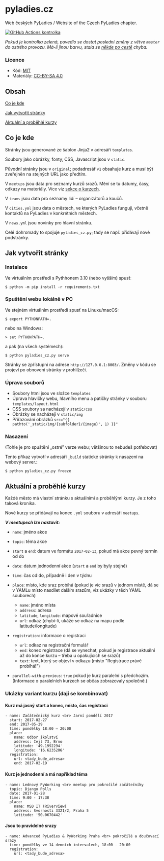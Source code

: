 # pyladies.cz

Web českých PyLadies / Website of the Czech PyLadies chapter.

[![GitHub Actions kontrolka](https://github.com/PyLadiesCZ/pyladies.cz/workflows/Main/badge.svg?branch=master)](https://github.com/PyLadiesCZ/pyladies.cz/actions?query=workflow%3AMain)

*Pokud je kontrolka zelená, povedlo se dostat poslední změny z větve `master` do ostrého provozu. Má-li jinou barvu, stala se [někde po cestě](https://github.com/PyLadiesCZ/pyladies.cz/actions) chyba.*


### Licence

* Kód: [MIT](LICENSE)
* Materiály: [CC-BY-SA 4.0](https://creativecommons.org/licenses/by-sa/4.0/)

## Obsah

[Co je kde](#jak-to-funguje)

[Jak vytvořit stránky](#jak-vytvorit-stranky)

[Aktuální a proběhlé kurzy](#kurzy-mesta)


<a name="jak-to-funguje"></a>
## Co je kde

Stránky jsou generované ze šablon Jinja2 v adresáři `templates`.

Soubory jako obrázky, fonty, CSS, Javascript jsou v `static`.

Původní stránky jsou v  `original`; podadresář `v1` obsahuje kurz a musí
být zveřejněn na stejných URL jako předtím.

V `meetups` jsou data pro seznamy kurzů srazů. Mění se tu datumy, časy, odkazy na materiály.
Více viz [sekce o kurzech](#kurzy-mesta).

V `teams` jsou data pro seznamy lidí – organizátorů a koučů.

V `cities.yml` jsou data o městech, ve kterých PyLadies fungují, včetně kontaktů na PyLadies v konkrétních městech.

V `news.yml` jsou novinky pro hlavní stránku.

Celé dohromady to spojuje `pyladies_cz.py`; tady se např. přidávají nové
podstránky.

<a name="jak-vytvorit-stranky"></a>
## Jak vytvořit stránky

### Instalace

Ve virtuálním prostředí s Pythhonem 3.10 (nebo vyšším) spusť:

    $ python -m pip install -r requirements.txt

### Spuštění webu lokálně v PC

Ve stejném virtuálním prostředí spusť na Linuxu/macOS:

    $ export PYTHONPATH=.

nebo na Windows:

    > set PYTHONPATH=.

a pak (na všech systémech):

    $ python pyladies_cz.py serve

Stránky se zpřístupní na adrese `http://127.0.0.1:8003/`.
Změny v kódu se projeví po obnovení stránky v prohlížeči.

### Úprava souborů

* Soubory html jsou ve složce ``templates``
* Úprava hlavičky webu, hlavního menu a patičky stránky v souboru `templates/layout.html`
* CSS soubory sa nacházejí v `static/css`
* Obrázky se nacházejí v `static/img`
* Přiřazování obrázků `src="{{ pathto('_static/img/{subfolder}/{image}', 1) }}"`

### Nasazení

(Tohle je pro spuštění „ostré” verze webu; většinou to nebudeš potřebovat)

Tento příkaz vytvoří v adresáři `_build`
statické stránky k nasazení na webový server.:

    $ python pyladies_cz.py freeze

<a name="kurzy-mesta"></a>
## Aktuální a proběhlé kurzy

Každé město má vlastní stránku s aktuálními a proběhlými kurzy.
Je z toho taková kronika.

Nové kurzy se přidávají na konec `.yml` souboru v adresáři `meetups`.

***V meetupech lze nastavit:***

* `name`: jméno akce

* `topic`: téma akce

* `start` a `end`: datum ve formátu `2017-02-13`, pokud má akce pevný termín od do

* `date`: datum jednodenní akce (`start` a `end` by byly stejné)

* `time`: čas od do, případně i den v týdnu

* `place`: místo, kde sraz probíhá (pokud je víc srazů v jednom místě, dá se v YAMLu místo nasdílet dalším srazům, viz ukázky v těch YAML souborech)

    * `name`: jméno místa
    * `address`: adresa
    * `latitude`, `longitude`: mapové souřadnice
    * `url`: odkaz (chybí-li, ukáže se odkaz na mapu podle latitude/longitude)

* `registration`: informace o registraci

    * `url`: odkaz na registrační formulář
    * `end`: konec registrace (dá se vynechat, pokud je registrace aktuální až do konce kurzu – třeba u opakujících se srazů)
    * `text`: text, který se objeví v odkazu (místo "Registrace právě probíhá!")

* `parallel-with-previous`: `true` pokud je kurz paralelní s předchozím.
  (Informace o paralelních kurzech se občas zobrazovaly společně.)


### Ukázky variant kurzu (dají se kombinovat)

#### Kurz má jasný start a konec, místo, čas registraci

```
- name: Začátečnický kurz <br> Jarní pondělí 2017
  start: 2017-02-27
  end: 2017-05-29
  time: pondělky 18:00 – 20:00
  place:
    name: Odbor školství
    address: Cejl 73, Brno
    latitude: '49.1992294'
    longitude: '16.6235206'
  registration:
    url: <tady_bude_adresa>
    end: 2017-02-19
```

#### Kurz je jednodenní a má například téma

```
- name: Lednový PyWorking <br> meetup pro pokročilé začátečníky
  topic: Django Polls
  date: 2017-01-28
  time: 9:00 - 17:30
  place:
    name: MSD IT (Riverview)
    address: Svornosti 3321/2, Praha 5
    latitude: '50.0670442'
```

#### Jsou to pravidelné srazy

```
- name: Advanced PyLadies & PyWorking Praha <br> pokročilé a doučovací srazy
  time: pondělky ve 14 denních intervalech, 18:00 - 20:00
  registration:
    url: <tady_bude_adresa>
```
